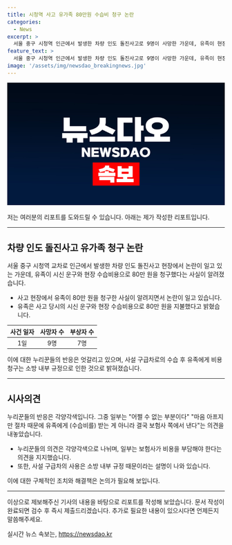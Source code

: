 ```yaml
---
title: 시청역 사고 유가족 80만원 수습비 청구 논란
categories:
  - News
excerpt: >
  서울 중구 시청역 인근에서 발생한 차량 인도 돌진사고로 9명이 사망한 가운데, 유족이 현장 수습비용으로 80만 원을 청구한 사실이 논란이 되고 있다. 사설 업체를 통해 이송된 사망자에 대한 관련 소방 내부 규정이 공개되자, 누리꾼들은 이해를 나타내는 반응을 보이고 있다. 이 사건은 1일 시청역 인근에서 발생한 역주행 차량 사고로 인한 것으로, 운전자는 급발진을 주장하고 있으며, 사건은 계속해서 이슈가 되고 있다.
feature_text: >
  서울 중구 시청역 인근에서 발생한 차량 인도 돌진사고로 9명이 사망한 가운데, 유족이 현장 수습비용으로 80만 원을 청구한 사실이 논란이 되고 있다. 사설 업체를 통해 이송된 사망자에 대한 관련 소방 내부 규정이 공개되자, 누리꾼들은 이해를 나타내는 반응을 보이고 있다. 이 사건은 1일 시청역 인근에서 발생한 역주행 차량 사고로 인한 것으로, 운전자는 급발진을 주장하고 있으며, 사건은 계속해서 이슈가 되고 있다.
image: '/assets/img/newsdao_breakingnews.jpg'
---
```


<p><img src="/assets/img/newsdao_breakingnews.jpg" alt="ranknews 속보" /></p>

<p>저는 여러분의 리포트를 도와드릴 수 있습니다. 아래는 제가 작성한 리포트입니다.</p>

<hr />

<h2 data-ke-size="size26">차량 인도 돌진사고 유가족 청구 논란</h2>

<p data-ke-size="size16">서울 중구 시청역 교차로 인근에서 발생한 차량 인도 돌진사고 현장에서 논란이 일고 있는 가운데, 유족이 시신 운구와 현장 수습비용으로 80만 원을 청구했다는 사실이 알려졌습니다.</p>

<ul>
    <li>사고 현장에서 유족이 80만 원을 청구한 사실이 알려지면서 논란이 일고 있습니다.</li>
    <li>유족은 사고 당시의 시신 운구와 현장 수습비용으로 80만 원을 지불했다고 밝혔습니다.</li>
</ul>

<table>
    <thead>
        <tr>
            <th>사건 일자</th>
            <th>사망자 수</th>
            <th>부상자 수</th>
        </tr>
    </thead>
    <tbody>
        <tr>
            <td style="text-align: center; height: 17px;">1일</td>
            <td style="text-align: center; height: 17px;">9명</td>
            <td style="text-align: center; height: 17px;">7명</td>
        </tr>
    </tbody>
</table>

<p data-ke-size="size16">이에 대한 누리꾼들의 반응은 엇갈리고 있으며, 사설 구급차로의 수습 후 유족에게 비용 청구는 소방 내부 규정으로 인한 것으로 밝혀졌습니다.</p>

<hr />

<h2 data-ke-size="size26">시사의견</h2>

<p data-ke-size="size16">누리꾼들의 반응은 각양각색입니다. 그중 일부는 "어쩔 수 없는 부분이다" "마음 아프지만 절차 때문에 유족에게 (수습비를) 받는 게 아니라 결국 보험사 쪽에서 낸다"는 의견을 내놓았습니다.</p>

<ul>
    <li>누리꾼들의 의견은 각양각색으로 나뉘며, 일부는 보험사가 비용을 부담해야 한다는 의견을 지지했습니다.</li>
    <li>또한, 사설 구급차의 사용은 소방 내부 규정 때문이라는 설명이 나와 있습니다.</li>
</ul>

<p data-ke-size="size16">이에 대한 구체적인 조치와 해결책은 논의가 필요해 보입니다.</p>

<hr />

<p>이상으로 제보해주신 기사의 내용을 바탕으로 리포트를 작성해 보았습니다. 문서 작성이 완료되면 검수 후 즉시 제출드리겠습니다. 추가로 필요한 내용이 있으시다면 언제든지 말씀해주세요.</p>
실시간 뉴스 속보는, <a href="https://newsdao.kr" rel="dofollow">https://newsdao.kr</a>


